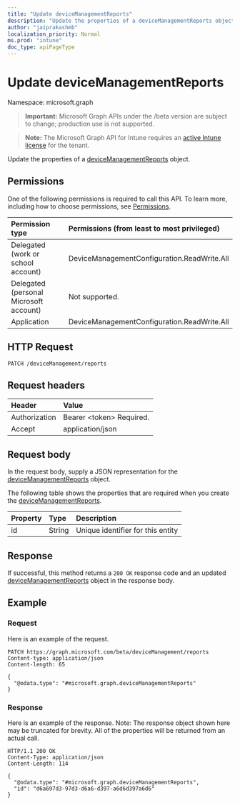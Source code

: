 ```yaml
---
title: "Update deviceManagementReports"
description: "Update the properties of a deviceManagementReports object."
author: "jaiprakashmb"
localization_priority: Normal
ms.prod: "intune"
doc_type: apiPageType
---
```


# Update deviceManagementReports

Namespace: microsoft.graph

> **Important:** Microsoft Graph APIs under the /beta version are subject to change; production use is not supported.

> **Note:** The Microsoft Graph API for Intune requires an [active Intune license](https://go.microsoft.com/fwlink/?linkid=839381) for the tenant.

Update the properties of a [deviceManagementReports](../resources/intune-grouppolicy-devicemanagementreports.md) object.

## Permissions
One of the following permissions is required to call this API. To learn more, including how to choose permissions, see [Permissions](/graph/permissions-reference).

<!-- { "blockType": "ignored"  } // Note: Removing this line will cause the permissions autogeneration tool to overwrite the table. -->
|Permission type|Permissions (from least to most privileged)|
|:---|:---|
|Delegated (work or school account)|DeviceManagementConfiguration.ReadWrite.All|
|Delegated (personal Microsoft account)|Not supported.|
|Application|DeviceManagementConfiguration.ReadWrite.All|

## HTTP Request
<!-- {
  "blockType": "ignored"
}
-->
``` http
PATCH /deviceManagement/reports
```

## Request headers
|Header|Value|
|:---|:---|
|Authorization|Bearer &lt;token&gt; Required.|
|Accept|application/json|

## Request body
In the request body, supply a JSON representation for the [deviceManagementReports](../resources/intune-grouppolicy-devicemanagementreports.md) object.

The following table shows the properties that are required when you create the [deviceManagementReports](../resources/intune-grouppolicy-devicemanagementreports.md).

|Property|Type|Description|
|:---|:---|:---|
|id|String|Unique identifier for this entity|



## Response
If successful, this method returns a `200 OK` response code and an updated [deviceManagementReports](../resources/intune-grouppolicy-devicemanagementreports.md) object in the response body.

## Example

### Request
Here is an example of the request.
``` http
PATCH https://graph.microsoft.com/beta/deviceManagement/reports
Content-type: application/json
Content-length: 65

{
  "@odata.type": "#microsoft.graph.deviceManagementReports"
}
```

### Response
Here is an example of the response. Note: The response object shown here may be truncated for brevity. All of the properties will be returned from an actual call.
``` http
HTTP/1.1 200 OK
Content-Type: application/json
Content-Length: 114

{
  "@odata.type": "#microsoft.graph.deviceManagementReports",
  "id": "d6a697d3-97d3-d6a6-d397-a6d6d397a6d6"
}
```
